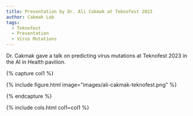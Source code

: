 ```yaml
---
title: Presentation by Dr. Ali Cakmak at Teknofest 2023
author: Cakmak Lab
tags:
  - Teknofest
  - Presentation
  - Virus Mutations
---
```


Dr. Cakmak gave a talk on predicting virus mutations at Teknofest 2023 in the AI in Health pavilion.

{% capture col1 %}

{%
  include figure.html
  image="images/ali-cakmak-teknofest.png"
%}

{% endcapture %}

{% include cols.html col1=col1 %}